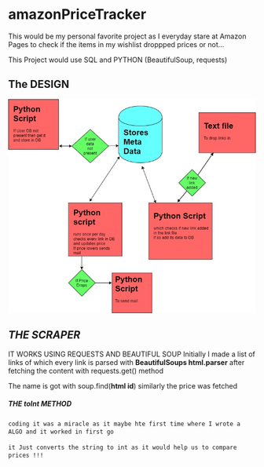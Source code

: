 ﻿# amazonPriceTracker

This would be my personal favorite project as I everyday stare at Amazon Pages to check if the items in my wishlist droppped prices or not...


This Project would use SQL and PYTHON (BeautifulSoup, requests)


## The DESIGN
  
 ![alt text](https://github.com/Rudrava/amazonPriceTracker/blob/master/amazonPriceTracker.jpg?raw=true)


## *THE SCRAPER*
  IT WORKS USING REQUESTS AND BEAUTIFUL SOUP
     Initially I made a list of links of which every link is parsed with **BeautifulSoups html.parser** after fetching the content 
     with requests.get() method
       
  The name is got with soup.find(**html id**) similarly the price was fetched
       
   ##### THE toInt *METHOD*  
    coding it was a miracle as it maybe hte first time where I wrote a ALGO and it worked in first go 

    it Just converts the string to int as it would help us to compare prices !!!
